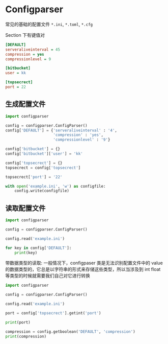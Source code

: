 # Configparser

常见的基础的配置文件 `*.ini`, `*.toml`, `*.cfg`

Section 下有键值对

```ini
[DEFAULT]
serveraliveinterval = 45
compression = yes
compressionlevel = 9

[bitbucket]
user = kk

[topsecrect]
port = 22
```

## 生成配置文件

```python
import configparser

config = configparser.ConfigParser()
config['DEFAULT'] = {'serveraliveinterval' : '4',
                     'compression' : 'yes',
                     'compressionlevel' : '9'}

config['bitbucket'] = {}
config['bitbucket']['user'] = 'kk'

config['topsecrect'] = {}
topsecrect = config['topsecrect']

topsecrect['port'] = '22'

with open('example.ini', 'w') as configfile:
    config.write(configfile)
```

## 读取配置文件

```python
import configparser

config = configparser.ConfigParser()

config.read('example.ini')

for key in config['DEFAULT']:
    print(key)
```

带数据类型的读取: 一般情况下，configpaser 类是无法识别配置文件中的 value 的数据类型的，它总是以字符串的形式来存储这些类型，所以当涉及到 int float 等类型的时候就需要我们自己对它进行转换

```python
import configparser

config = configparser.ConfigParser()

config.read('example.ini')

port = config['topsecrect'].getint('port')

print(port)

compression = config.getboolean('DEFAULT', 'compression')
print(compression)
```